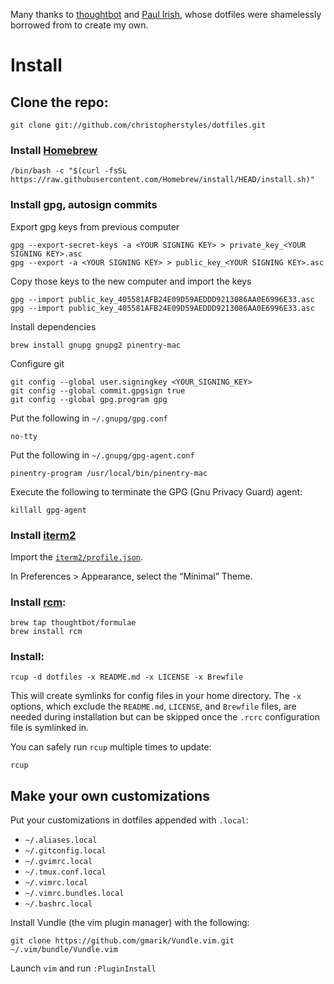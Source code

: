 Many thanks to [thoughtbot](https://github.com/thoughtbot/dotfiles) and [Paul Irish](https://github.com/paulirish/dotfiles), whose dotfiles were shamelessly borrowed from to create my own.

# Install

## Clone the repo:

    git clone git://github.com/christopherstyles/dotfiles.git

### Install [Homebrew](https://brew.sh/)

    /bin/bash -c "$(curl -fsSL https://raw.githubusercontent.com/Homebrew/install/HEAD/install.sh)"

### Install gpg, autosign commits

Export gpg keys from previous computer

    gpg --export-secret-keys -a <YOUR SIGNING KEY> > private_key_<YOUR SIGNING KEY>.asc
    gpg --export -a <YOUR SIGNING KEY> > public_key_<YOUR SIGNING KEY>.asc

Copy those keys to the new computer and import the keys

    gpg --import public_key_405581AFB24E09D59AEDDD9213086AA0E6996E33.asc
    gpg --import public_key_405581AFB24E09D59AEDDD9213086AA0E6996E33.asc

Install dependencies

    brew install gnupg gnupg2 pinentry-mac

Configure git

    git config --global user.signingkey <YOUR_SIGNING_KEY>
    git config --global commit.gpgsign true
    git config --global gpg.program gpg

Put the following in `~/.gnupg/gpg.conf`

    no-tty

Put the following in `~/.gnupg/gpg-agent.conf`

    pinentry-program /usr/local/bin/pinentry-mac

Execute the following to terminate the GPG (Gnu Privacy Guard) agent:

    killall gpg-agent

### Install [iterm2](https://iterm2.com/)

Import the [`iterm2/profile.json`](./iterm2/profile.json).

In Preferences > Appearance, select the “Minimal” Theme.

### Install [rcm](https://github.com/thoughtbot/rcm):

    brew tap thoughtbot/formulae
    brew install rcm

### Install:

    rcup -d dotfiles -x README.md -x LICENSE -x Brewfile

This will create symlinks for config files in your home directory. The `-x`
options, which exclude the `README.md`, `LICENSE`, and `Brewfile` files, are
needed during installation but can be skipped once the `.rcrc` configuration
file is symlinked in.

You can safely run `rcup` multiple times to update:

    rcup

## Make your own customizations

Put your customizations in dotfiles appended with `.local`:

- `~/.aliases.local`
- `~/.gitconfig.local`
- `~/.gvimrc.local`
- `~/.tmux.conf.local`
- `~/.vimrc.local`
- `~/.vimrc.bundles.local`
- `~/.bashrc.local`

Install Vundle (the vim plugin manager) with the following:

    git clone https://github.com/gmarik/Vundle.vim.git ~/.vim/bundle/Vundle.vim

Launch `vim` and run `:PluginInstall`
